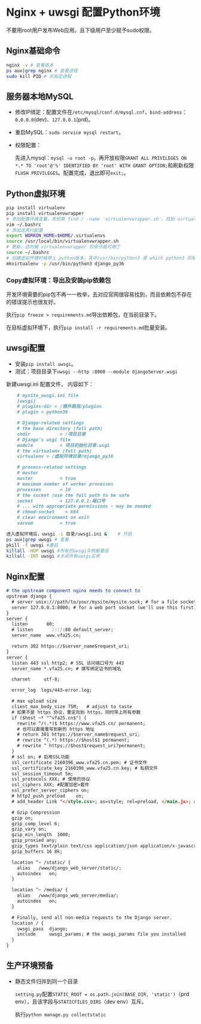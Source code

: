 # Nginx + uwsgi 配置Python环境

不要用root用户发布Web应用，且下级用户至少赋予sudo权限。

## Nginx基础命令

```sh
nginx -v # 查看版本
ps aux|grep nginx # 查看进程
sudo kill PID # 杀指定进程
```

## 服务器本地MySQL

- 修改IP绑定：配置文件在`/etc/mysql/conf.d/mysql.cnf`，`bind-address`：`0.0.0.0`(dev)、`127.0.0.1`(prd)。
- 重启MySQL：`sudo service mysql restart`。
- 权限配置：

  先进入mysql：`mysql -u root -p`。再开放权限`GRANT ALL PRIVILEGES ON *.* TO 'root'@'%' IDENTIFIED BY 'root' WITH GRANT OPTION;`和刷新权限`FLUSH PRIVILEGES`。配置完成，退出即可`exit;`。

## Python虚拟环境

```sh
pip install virtualenv
pip install virtualenvwrapper
# 添加配置环境变量，先检索 find / -name 'virtualenvwrapper.sh'，找到 virtualenvwrapper.sh 的路径
vim ~/.bashrc
# 添加这两行配置
export WORKON_HOME=$HOME/.virtualenvs
source /usr/local/bin/virtualenvwrapper.sh
# 更新，这时候 virtualenvwrapper 的命令就可用了
source ~/.bashrc
# 创建虚拟环境时候带上 python版本，其中/usr/bin/python3 是 which python3 的输出
mkvirtualenv -p /usr/bin/python3 django_py36
```

### Copy虚拟环境：导出及安装pip依赖包

开发环境需要的pip包不再一一枚举，去对应官网很容易找到，而且依赖包不存在的错误提示也很友好。

执行`pip freeze > requirements.md`导出依赖包，在当前目录下。

在目标虚拟环境下，执行`pip install -r requirements.md`批量安装。

## uwsgi配置

- 安装`pip install uwsgi`。
- 测试：项目目录下`uwsgi --http :8000 --module djangoServer.wsgi`

新建uwsgi.ini 配置文件， 内容如下：

```md
    # mysite_uwsgi.ini file
    [uwsgi]
    # plugins-dir = /插件路径/plugins
    # plugin = python36

    # Django-related settings
    # the base directory (full path)
    chdir           = /项目目录
    # Django's wsgi file
    module          = 项目初始化目录.wsgi
    # the virtualenv (full path)
    virtualenv = /虚拟环境目录/django_py36

    # process-related settings
    # master
    master          = true
    # maximum number of worker processes
    processes       = 10
    # the socket (use the full path to be safe
    socket          = 127.0.0.1:端口号
    # ... with appropriate permissions - may be needed
    # chmod-socket    = 664
    # clear environment on exit
    vacuum          = true

```

```sh
进入虚拟环境后，uwsgi -i 目录/uwsgi.ini &    # 开启
ps aux|grep uwsgi # 查看
pkill -f uwsgi #重启
killall -HUP uwsgi #所有的uwsgi实例都重启
killall -INT uwsgi #关闭所有uwsgi实例
```

## Nginx配置

```md
# the upstream component nginx needs to connect to
upstream django {
  # server unix:///path/to/your/mysite/mysite.sock; # for a file socket
  server 127.0.0.1:8000; # for a web port socket (we'll use this first)
}
server {
  listen       80;
  # listen       [::]:80 default_server;
  server_name  www.vfa25.cn;

  return 302 https://$server_name$request_uri;
}
server {
  listen 443 ssl http2; # SSL 访问端口号为 443
  server_name *.vfa25.cn; # 填写绑定证书的域名

  charset     utf-8;

  error_log  logs/443-error.log;

  # max upload size
  client_max_body_size 75M;   # adjust to taste
  # 如果不是 https 协议，重定向到 https，同时带上所有参数
  if ($host ~* "^vfa25.cn$") {
    rewrite ^/(.*)$ https://www.vfa25.cn/ permanent;
    # 也可以直接重写到新的 https 地址
    # return 301 https://$server_name$request_uri;
    # rewrite ^(.*) https://$host$1 permanent;  
    # rewrite ^ https://$host$request_uri?permanent;
  }
  # ssl on; # 启用SSL功能
  ssl_certificate 2160396_www.vfa25.cn.pem; # 证书文件
  ssl_certificate_key 2160396_www.vfa25.cn.key; # 私钥文件
  ssl_session_timeout 5m;
  ssl_protocols XXX; # 使用的协议
  ssl_ciphers XXX; #配置加密>套件
  ssl_prefer_server_ciphers on;
  # http2_push_preload    on;
  # add_header Link "</style.css>; as=style; rel=preload, </main.js>; as=script; rel=preload, </image.jpg>; as=image; rel=preload";

  # Gzip Compression
  gzip on;
  gzip_comp_level 6;
  gzip_vary on;
  gzip_min_length  1000;
  gzip_proxied any;
  gzip_types text/plain text/css application/json application/x-javascript text/xml application/xml application/xml+rss text/javascript;
  gzip_buffers 16 8k;

  location ^~ /static/ {
    alias   /www/django_web_server/static/;
    autoindex   on;
  }

  location ^~ /media/ {
    alias   /www/django_web_server/media/;
    autoindex   on;
  }

  # Finally, send all non-media requests to the Django server.
  location / {
    uwsgi_pass  django;
    include     uwsgi_params; # the uwsgi_params file you installed
  }
}

```

## 生产环境预备

- 静态文件归并到同一个目录

  `setting.py`配置`STATIC_ROOT = os.path.join(BASE_DIR, 'static')`（prd env），且该字段与`STATICFILES_DIRS`（dev env）互斥。

  执行`python manage.py collectstatic`
